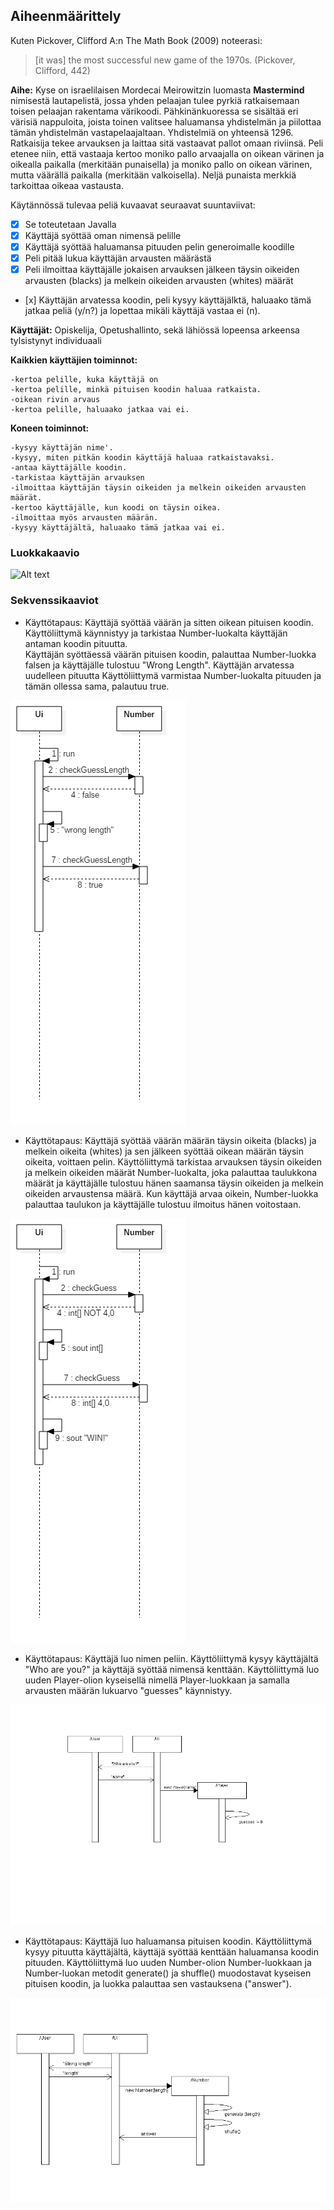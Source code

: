 ## Aiheenmäärittely

Kuten Pickover, Clifford A:n The Math Book (2009) noteerasi: 

> [it was] the most successful new game of the 1970s. (Pickover, Clifford, 442)

**Aihe:** Kyse on israelilaisen Mordecai Meirowitzin luomasta **Mastermind** nimisestä lautapelistä, jossa yhden pelaajan tulee pyrkiä ratkaisemaan toisen pelaajan rakentama värikoodi. Pähkinänkuoressa se sisältää eri värisiä nappuloita, joista toinen valitsee haluamansa yhdistelmän ja piilottaa tämän yhdistelmän vastapelaajaltaan. Yhdistelmiä on yhteensä 1296. Ratkaisija tekee arvauksen ja laittaa sitä vastaavat pallot omaan riviinsä. Peli etenee niin, että vastaaja kertoo moniko pallo arvaajalla on oikean värinen ja oikealla paikalla (merkitään punaisella) ja moniko pallo on oikean värinen, mutta väärällä paikalla (merkitään valkoisella). Neljä punaista merkkiä tarkoittaa oikeaa vastausta.

Käytännössä tulevaa peliä kuvaavat seuraavat suuntaviivat: 

- [x] Se toteutetaan Javalla
- [x] Käyttäjä syöttää oman nimensä pelille
- [x] Käyttäjä syöttää haluamansa pituuden pelin generoimalle koodille
- [x] Peli pitää lukua käyttäjän arvausten määrästä
- [x] Peli ilmoittaa käyttäjälle jokaisen arvauksen jälkeen täysin oikeiden arvausten (blacks) ja melkein oikeiden arvausten (whites) määrät
- [x] Käyttäjän arvatessa koodin, peli kysyy käyttäjälktä, haluaako tämä jatkaa peliä (y/n?) ja lopettaa mikäli käyttäjä vastaa ei (n).   

**Käyttäjät:** Opiskelija, Opetushallinto, sekä lähiössä lopeensa arkeensa tylsistynyt individuaali

**Kaikkien käyttäjien toiminnot:** 

	-kertoa pelille, kuka käyttäjä on
	-kertoa pelille, minkä pituisen koodin haluaa ratkaista. 
	-oikean rivin arvaus
	-kertoa pelille, haluaako jatkaa vai ei.

**Koneen toiminnot:**

	-kysyy käyttäjän nime'.
	-kysyy, miten pitkän koodin käyttäjä haluaa ratkaistavaksi.
	-antaa käyttäjälle koodin.
	-tarkistaa käyttäjän arvauksen 
	-ilmoittaa käyttäjän täysin oikeiden ja melkein oikeiden arvausten määrät.
	-kertoo käyttäjälle, kun koodi on täysin oikea.
	-ilmoittaa myös arvausten määrän.
	-kysyy käyttäjältä, haluaako tämä jatkaa vai ei.





### Luokkakaavio 

![Alt text](https://yuml.me/28952192)

### Sekvenssikaaviot

 - Käyttötapaus: Käyttäjä syöttää väärän ja sitten oikean pituisen koodin.  Käyttöliittymä käynnistyy ja tarkistaa Number-luokalta käyttäjän antaman koodin pituutta.  <br/>
Käyttäjän syöttäessä väärän pituisen koodin, palauttaa Number-luokka falsen ja käyttäjälle tulostuu "Wrong Length". Käyttäjän arvatessa uudelleen pituutta Käyttöliittymä varmistaa Number-luokalta pituuden ja tämän ollessa sama, palautuu true. 

![Alt text](SequenceDiagram667.png)

 - Käyttötapaus: Käyttäjä syöttää väärän määrän täysin oikeita (blacks) ja melkein oikeita (whites) ja sen jälkeen syöttää oikean määrän täysin oikeita, voittaen pelin. Käyttöliittymä tarkistaa arvauksen täysin oikeiden ja melkein oikeiden määrät Number-luokalta, joka palauttaa taulukkona määrät ja käyttäjälle tulostuu hänen saamansa täysin oikeiden ja melkein oikeiden arvaustensa määrä. Kun käyttäjä arvaa oikein, Number-luokka palauttaa taulukon ja käyttäjälle tulostuu ilmoitus hänen voitostaan.

![Alt text](SequenceDiagram668.png)

 - Käyttötapaus: Käyttäjä luo nimen peliin. Käyttöliittymä kysyy käyttäjältä "Who are you?" ja käyttäjä syöttää nimensä kenttään. Käyttöliittymä luo uuden Player-olion kyseisellä nimellä Player-luokkaan ja samalla arvausten määrän lukuarvo "guesses" käynnistyy.

![Alt text](SequenceDiagram669.png)

 - Käyttötapaus: Käyttäjä luo haluamansa pituisen koodin. Käyttöliittymä kysyy pituutta käyttäjältä, käyttäjä syöttää kenttään haluamansa koodin pituuden. Käyttöliittymä luo uuden Number-olion Number-luokkaan ja Number-luokan metodit generate() ja shuffle() muodostavat kyseisen pituisen koodin, ja luokka palauttaa sen vastauksena ("answer").

![Alt text](SequenceDiagram670.png)
